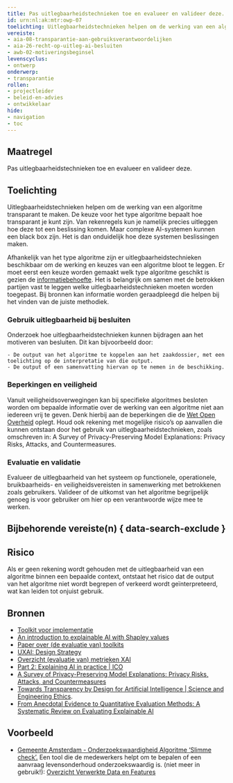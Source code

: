 ```yaml
---
title: Pas uitlegbaarheidstechnieken toe en evalueer en valideer deze.
id: urn:nl:ak:mtr:owp-07
toelichting: Uitlegbaarheidstechnieken helpen om de werking van een algoritme transparant te maken.
vereiste:
- aia-08-transparantie-aan-gebruiksverantwoordelijken
- aia-26-recht-op-uitleg-ai-besluiten
- awb-02-motiveringsbeginsel
levenscyclus:
- ontwerp
onderwerp:
- transparantie
rollen:
- projectleider
- beleid-en-advies
- ontwikkelaar
hide:
- navigation
- toc
---
```


<!-- tags -->

## Maatregel
Pas uitlegbaarheidstechnieken toe en evalueer en valideer deze.

## Toelichting
Uitlegbaarheidstechnieken helpen om de werking van een algoritme transparant te maken.
De keuze voor het type algoritme bepaalt hoe transparant je kunt zijn. Van rekenregels kun je namelijk precies uitleggen hoe deze tot een beslissing komen. Maar complexe AI-systemen kunnen een black box zijn. Het is dan onduidelijk hoe deze systemen beslissingen maken. 

Afhankelijk van het type algoritme zijn er uitlegbaarheidstechnieken beschikbaar om de werking en keuzes van een algoritme bloot te leggen. Er moet eerst een keuze worden gemaakt welk type algoritme geschikt is gezien de [informatiebehoefte](2-owp-29-informeer_betrokkenen.md). Het is belangrijk om samen met de betrokken partijen vast te leggen welke uitlegbaarheidstechnieken moeten worden toegepast. Bij bronnen kan informatie worden geraadpleegd die helpen bij het vinden van de juiste methodiek.

### Gebruik uitlegbaarheid bij besluiten

Onderzoek hoe uitlegbaarheidstechnieken kunnen bijdragen aan het motiveren van besluiten. Dit kan bijvoorbeeld door:
	
	- De output van het algoritme te koppelen aan het zaakdossier, met een toelichting op de interpretatie van die output.
	- De output of een samenvatting hiervan op te nemen in de beschikking.
 
### Beperkingen en veiligheid

Vanuit veiligheidsoverwegingen kan bij specifieke algoritmes besloten worden om bepaalde informatie over de werking van een algoritme niet aan iedereen vrij te geven. Denk hierbij aan de beperkingen die de [Wet Open Overheid](../vereisten/woo-01-recht-op-toegang-tot-publieke-informatie.md) oplegt. Houd ook rekening met mogelijke risico’s op aanvallen die kunnen ontstaan door het gebruik van uitlegbaarheidstechnieken, zoals omschreven in: A Survey of Privacy-Preserving Model Explanations: Privacy Risks, Attacks, and Countermeasures. 

### Evaluatie en validatie

Evalueer de uitlegbaarheid van het systeem op functionele, operationele, bruikbaarheids- en veiligheidsvereisten in samenwerking met betrokkenen zoals gebruikers. Valideer of de uitkomst van het algoritme begrijpelijk genoeg is voor gebruiker om hier op een verantwoorde wijze mee te werken.

## Bijbehorende vereiste(n) { data-search-exclude }

<!-- list_vereisten_on_maatregelen_page -->

## Risico
Als er geen rekening wordt gehouden met de uitlegbaarheid van een algoritme binnen een bepaalde context, ontstaat het risico dat de output van het algoritme niet wordt begrepen of verkeerd wordt geïnterpreteerd, wat kan leiden tot onjuist gebruik.


## Bronnen
- [Toolkit voor implementatie](https://xaitk.org/)
- [An introduction to explainable AI with Shapley values](https://shap.readthedocs.io/en/latest/example_notebooks/overviews/An%20introduction%20to%20explainable%20AI%20with%20Shapley%20values.html)
- [Paper over (de evaluatie van) toolkits](https://www.ijcai.org/proceedings/2023/0747.pdf)
- [UXAI: Design Strategy](https://www.uxai.design/design-strategy)
- [Overzicht (evaluatie van) metrieken XAI](https://dl.acm.org/doi/pdf/10.1145/3583558)
- [Part 2: Explaining AI in practice | ICO](https://ico.org.uk/for-organisations/uk-gdpr-guidance-and-resources/artificial-intelligence/explaining-decisions-made-with-artificial-intelligence/part-2-explaining-ai-in-practice/)
- [A Survey of Privacy-Preserving Model Explanations: Privacy Risks, Attacks, and Countermeasures](https://arxiv.org/pdf/2404.00673)
- [Towards Transparency by Design for Artificial Intelligence | Science and Engineering Ethics](https://link.springer.com/content/pdf/10.1007/s11948-020-00276-4.pdf).
- [From Anecdotal Evidence to Quantitative Evaluation Methods: A Systematic Review on Evaluating Explainable AI](https://dl.acm.org/doi/pdf/10.1145/3583558)

## Voorbeeld

- [Gemeente Amsterdam - Onderzoekswaardigheid Algoritme ‘Slimme check’.](https://algoritmeregister.amsterdam.nl/onderzoekswaardigheid-slimme-check-levensonderhoud) Een tool die de medewerkers helpt om te bepalen of een aanvraag levensonderhoud onderzoekswaardig is. (niet meer in gebruik!): [Overzicht Verwerkte Data en Features](https://algoritmeregister.amsterdam.nl/wp-content/plugins/saidot-integratorv2/proxy.php?url=Qkjr73KewvSGp9K9GZcmjTzlFZxCvCvCFeCDZeqMWRfHl5SQ4WcgwEYMZGiOmz3w4DbAf%2B73Yic31bbsTTUISY905oRIWR1r%2Bh06UaTgeZk%2BPcwkNkxWYVfLz5h9mbDw19Fj1XHD1g6w30YkMleiFFhHSpbAez2OaEPto8K6tm9qmPY8wULc9S045oV91H5POhzx9CuNwZTEs%2BC1rhX6sUo5%2BO%2FPoDtN4TAV92gDl9dwxWjbJ9BYI4Jxm6M2GEan253nLkJMa035Ly2QTN7NOvaiuSOqqzjNqOPo8h8Ezryj4o5Q%2B%2FWhYRoA3v2ZM0npHxs9oQ8R5WGIbUKXUYQ2Rf6WyitIeWn6CP6tinNekB0%3D)
